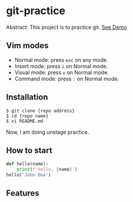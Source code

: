 # git-practice

Abstract: This project is to practice git.
[See Demo](https://www.google.com/)

## Vim modes

- Normal mode: press `esc` on any mode.
- Insert mode: press `i` on Normal mode.
- Visual mode: press `v` on Normal mode.
- Command mode: press `:` on Normal mode.

## Installation
```shell
$ git clone {repo address}
$ cd {repo name}
$ vi README.md
```

Now, I am doing unstage practice.

## How to start
```python
def hello(name):
    print(f'hello, {name}')
hello('John Doe')
```

## Features
